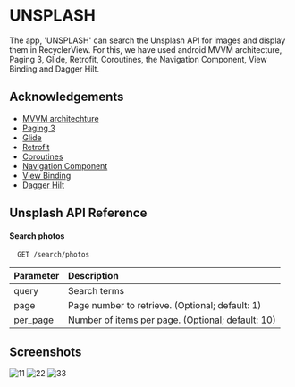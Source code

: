 
# UNSPLASH

The app, 'UNSPLASH' can search the Unsplash API for images and display them in RecyclerView. For this, we have used android MVVM architecture, Paging 3, Glide, Retrofit, Coroutines, the Navigation Component, View Binding and Dagger Hilt.


## Acknowledgements

 - [MVVM architechture](https://developer.android.com/topic/architecture?gclid=Cj0KCQiA4uCcBhDdARIsAH5jyUnSnU7gYYdDxpL0TvpBrvr0uSEAqJpnCqOyL5mQnhY5OaP95fwgKLkaAomrEALw_wcB&gclsrc=aw.ds)
 - [Paging 3](https://developer.android.com/topic/libraries/architecture/paging/v3-overview)
 - [Glide](https://bumptech.github.io/glide/int/compose.html?utm_source=developer.android.com&utm_medium=referral)
 - [Retrofit](https://developer.android.com/codelabs/basic-android-kotlin-training-getting-data-internet#4)
 - [Coroutines](https://developer.android.com/kotlin/coroutines)
 - [Navigation Component](https://developer.android.com/guide/navigation/navigation-getting-started)
 - [View Binding](https://developer.android.com/topic/libraries/view-binding)
 - [Dagger Hilt](https://developer.android.com/training/dependency-injection/hilt-android)


## Unsplash API Reference

#### Search photos

```http
  GET /search/photos
```

| Parameter    | Description                |
| :--------   | :------------------------- |
| query |  Search terms|
|page |Page number to retrieve. (Optional; default: 1)|
|per_page|Number of items per page. (Optional; default: 10)|




## Screenshots


![11](https://user-images.githubusercontent.com/119520622/209065300-affcdf0d-55b9-426b-ae09-2825db68167d.png)
![22](https://user-images.githubusercontent.com/119520622/209065309-1b64f456-54ee-4d7c-8caa-09ae43a4b4c7.png)
![33](https://user-images.githubusercontent.com/119520622/209065311-1a698323-295f-4686-8b66-71bfdcf42012.png)








